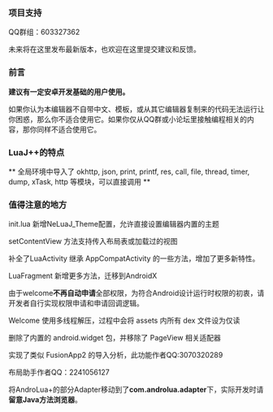 ### 项目支持

QQ群组：603327362

未来将在这里发布最新版本，也欢迎在这里提交建议和反馈。

### 前言

**建议有一定安卓开发基础的用户使用。**

如果你认为本编辑器不自带中文、模板，或从其它编辑器复制来的代码无法运行让你困惑，那么你不适合使用它。如果你仅从QQ群或小论坛里接触编程相关的内容，那你同样不适合使用它。

### LuaJ++的特点

** 全局环境中导入了 okhttp, json, print, printf, res, call,
file, thread, timer, dump, xTask, http
等模块，可以直接调用 **

### 值得注意的地方

init.lua 新增NeLuaJ_Theme配置，允许直接设置编辑器内置的主题

setContentView 方法支持传入布局表或加载过的视图

补全了LuaActivity 继承 AppCompatActivity 的一些方法，增加了更多新特性。

LuaFragment 新增更多方法，迁移到AndroidX

由于welcome**不再自动申请**全部权限，为符合Android设计运行时权限的初衷，请开发者自行实现权限申请和申请回调逻辑。

Welcome 使用多线程解压，过程中会将 assets 内所有 dex 文件设为仅读

删除了内置的 android.widget 包，并移除了 PageView 相关适配器

实现了类似 FusionApp2 的导入分析，此功能作者QQ:3070320289

布局助手作者QQ：2241056127

将AndroLua+的部分Adapter移动到了**com.androlua.adapter**下，实际开发时请**留意Java方法浏览器**。